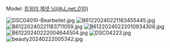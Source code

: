 ﻿---
dddd: 2024.02.17 일페
nickname: 제넷
sns_type: x
sns_id: J_net_010
---

Model: <a href="https://x.com/J_net_010" target="_blank">트위터 제넷 님(@J_net_010)</a>

![DSC04010-Bearbeitet.jpg](/assets/img/2024/02-17/DSC04010-Bearbeitet.jpg)
![B61220240221183455445.jpg](/assets/img/2024/02-17/B61220240221183455445.jpg)
![B61220240221183711059.jpg](/assets/img/2024/02-17/B61220240221183711059.jpg)
![B61220240222010934308.jpg](/assets/img/2024/02-17/B61220240222010934308.jpg)
![B61220240222004644504.jpg](/assets/img/2024/02-17/B61220240222004644504.jpg)
![DSC04223.jpg](/assets/img/2024/02-17/DSC04223.jpg)
![beauty20240222005342.jpg](/assets/img/2024/02-17/beauty20240222005342.jpg)